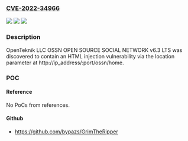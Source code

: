 ### [CVE-2022-34966](https://cve.mitre.org/cgi-bin/cvename.cgi?name=CVE-2022-34966)
![](https://img.shields.io/static/v1?label=Product&message=n%2Fa&color=blue)
![](https://img.shields.io/static/v1?label=Version&message=n%2Fa&color=blue)
![](https://img.shields.io/static/v1?label=Vulnerability&message=n%2Fa&color=brighgreen)

### Description

OpenTeknik LLC OSSN OPEN SOURCE SOCIAL NETWORK v6.3 LTS was discovered to contain an HTML injection vulnerability via the location parameter at http://ip_address/:port/ossn/home.

### POC

#### Reference
No PoCs from references.

#### Github
- https://github.com/bypazs/GrimTheRipper

